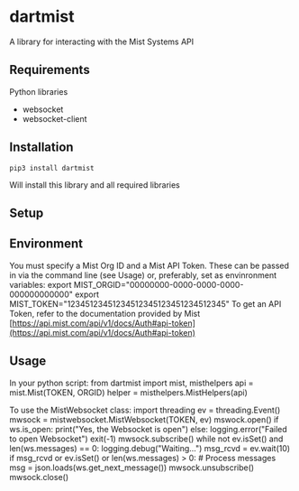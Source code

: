 # dartmist
A library for interacting with the Mist Systems API

## Requirements

Python libraries

* websocket
* websocket-client

## Installation

	pip3 install dartmist
Will install this library and all required libraries

## Setup

## Environment
You must specify a Mist Org ID and a Mist API Token.  These can be passed in via the command line (see Usage) 
or, preferably, set as envinronment variables:
	export MIST_ORGID="00000000-0000-0000-0000-000000000000"
	export MIST_TOKEN="12345123451234512345123451234512345"
To get an API Token, refer to the documentation provided by Mist [https://api.mist.com/api/v1/docs/Auth#api-token](https://api.mist.com/api/v1/docs/Auth#api-token)

## Usage

In your python script:
	from dartmist import mist, misthelpers
	api = mist.Mist(TOKEN, ORGID)
	helper = misthelpers.MistHelpers(api)

To use the MistWebsocket class:
	import threading
	ev = threading.Event()
	mwsock = mistwebsocket.MistWebsocket(TOKEN, ev)
	mswock.open()
	if ws.is_open:
		print("Yes, the Websocket is open")
	else:
		logging.error("Failed to open Websocket")
		exit(-1)
	mwsock.subscribe()
	while not ev.isSet() and len(ws.messages) == 0:
		logging.debug("Waiting...")
		msg_rcvd = ev.wait(10)
	if msg_rcvd or ev.isSet() or len(ws.messages) > 0:
		# Process messages
		msg = json.loads(ws.get_next_message())
	mwsock.unsubscribe()
	mwsock.close()
